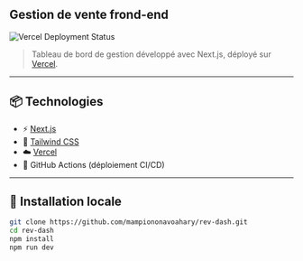 ## Gestion de vente frond-end

![Vercel Deployment Status](https://github.com/mampiononavoahary/rev-dash/actions/workflows/vercel-status.yml/badge.svg)

> Tableau de bord de gestion développé avec Next.js, déployé sur [Vercel](https://vercel.com/).

---

## 📦 Technologies

- ⚡ [Next.js](https://nextjs.org/)
- 💨 [Tailwind CSS](https://tailwindcss.com/)
- ☁️ [Vercel](https://vercel.com/)
- 🚀 GitHub Actions (déploiement CI/CD)

---

## 🚀 Installation locale

```bash
git clone https://github.com/mampiononavoahary/rev-dash.git
cd rev-dash
npm install
npm run dev
